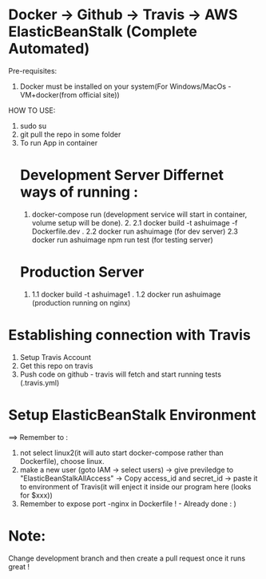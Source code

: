 # Docker -> Github -> Travis -> AWS ElasticBeanStalk (Complete Automated)
Pre-requisites:
1. Docker must be installed on your system(For Windows/MacOs - VM+docker(from official site))


HOW TO USE:
1. sudo su
2. git pull the repo in some folder
3. To run App in container
    # Development Server Differnet ways of running :
    1. docker-compose run (development service will start in container, volume setup will be done).
        2.
            2.1 docker build -t ashuimage -f Dockerfile.dev .
            2.2 docker run ashuimage (for dev server)
            2.3 docker run ashuimage npm run test (for testing server)
    # Production Server
    1. 
        1.1 docker build -t ashuimage1 .
        1.2 docker run ashuimage (production running on nginx)
    
# Establishing connection with Travis 
1. Setup Travis Account
2. Get this repo on travis
3. Push code on github - travis will fetch and start running tests (.travis.yml)
    

# Setup ElasticBeanStalk Environment
==> Remember to : 
1. not select linux2(it will auto start docker-compose rather than Dockerfile), choose linux.
2. make a new user (goto IAM -> select users) -> give previledge to "ElasticBeanStalkAllAccess" -> Copy access_id and secret_id -> paste it to environment of Travis(it will enject it inside our program here (looks for $xxx))
3. Remember to expose port -nginx in Dockerfile ! - Already done : ) 

# Note:
Change development branch and then create a pull request once it runs great !